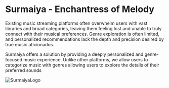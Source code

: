 # Surmaiya - Enchantress of Melody
Existing music streaming platforms often overwhelm users with vast libraries and broad categories, leaving them feeling lost and unable to truly connect with their musical preferences. Genre exploration is often limited, and personalized recommendations lack the depth and precision desired by true music aficionados. 

Surmaiya offers a solution by providing a deeply personalized and genre-focused music experience. Unlike other platforms, we allow users to categorize music with genres allowing users to explore the details of their preferred sounds

![SurmaiyaLogo](https://drive.google.com/file/d/1Ydmk76NlwZy9mS8-My5JQoyiWj6wBgFO/view?usp=sharing)
